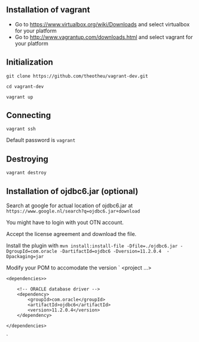 Installation of vagrant
-----------------------
- Go to https://www.virtualbox.org/wiki/Downloads and select virtualbox for your platform
- Go to http://www.vagrantup.com/downloads.html and select vagrant for your platform


Initialization
--------------
`git clone https://github.com/theotheu/vagrant-dev.git`

`cd vagrant-dev`

`vagrant up`

Connecting
----------
`vagrant ssh`

Default password is `vagrant`

Destroying
----------
`vagrant destroy`


Installation of ojdbc6.jar (optional)
--------------------------

Search at google for actual location of ojdbc6.jar at ```https://www.google.nl/search?q=ojdbc6.jar+download```

You might have to login with yout OTN account.

Accept the license agreement and download the file.

Install the plugin with
`mvn install:install-file -Dfile=./ojdbc6.jar -DgroupId=com.oracle -DartifactId=ojdbc6 -Dversion=11.2.0.4  -Dpackaging=jar`

Modify your POM to accomodate the version
`
<project ...>
 
	<dependencies>>
 
		<!-- ORACLE database driver -->
		<dependency>
			<groupId>com.oracle</groupId>
			<artifactId>ojdbc6</artifactId>
			<version>11.2.0.4</version>
		</dependency>
 
	</dependencies>
</project>
`
